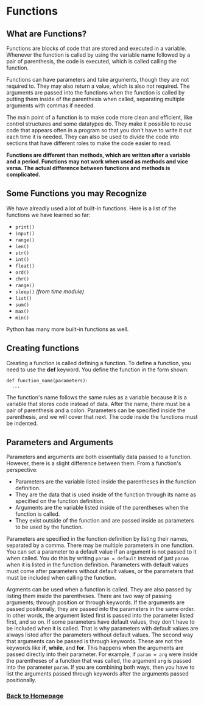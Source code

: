 # Functions

## What are Functions?
Functions are blocks of code that are stored and executed in a variable. Whenever the function is called by using the variable name followed by a pair of parenthesis, the code is executed, which is called calling the function. 

Functions can have parameters and take arguments, though they are not required to. They may also return a value, which is also not required. The arguments are passed into the functions when the function is called by putting them inside of the parenthesis when called, separating multiple arguments with commas if needed. 

The main point of a function is to make code more clean and efficient, like control structures and some datatypes do. They make it possible to reuse code that appears often in a program so that you don't have to write it out each time it is needed. They can also be used to divide the code into sections that have different roles to make the code easier to read. 

**Functions are different than methods, which are written after a variable and a period. Functions may not work when used as methods and vice versa. The actual difference between functions and methods is complicated.**

## Some Functions you may Recognize
We have alreadly used a lot of built-in functions. Here is a list of the functions we have learned so far:
- `print()`
- `input()`
- `range()`
- `len()`
- `str()`
- `int()`
- `float()`
- `ord()`
- `chr()`
- `range()`
- `sleep()` *(from time module)*
- `list()`
- `sum()`
- `max()`
- `min()`

Python has many more built-in functions as well.

## Creating functions
Creating a function is called defining a function. To define a function, you need to use the **def** keyword. You define the function in the form shown:
```
def function_name(parameters):
  ...
```
The function's name follows the same rules as a variable because it is a variable that stores code instead of data. After the name, there must be a pair of parenthesis and a colon. Parameters can be specified inside the parenthesis, and we will cover that next. The code inside the functions must be indented.

## Parameters and Arguments
Parameters and arguments are both essentially data passed to a function. However, there is a slight difference between them. From a function's perspective:
- Parameters are the variable listed inside the parentheses in the function definition.
- They are the data that is used inside of the function through its name as specified on the function definition.
- Arguments are the variable listed inside of the parentheses when the function is called.
- They exist outside of the function and are passed inside as parameters to be used by the function.

Parameters are specified in the function definition by listing their names, separated by a comma. There may be multiple parameters in one function. You can set a parameter to a default value if an argument is not passed to it when called. You do this by writing `param = default` instead of just `param` when it is listed in the function definition. Parameters with default values must come after parameters without default values, or the parameters that must be included when calling the function.

Argments can be used when a function is called. They are also passed by listing them inside the parentheses. There are two way of passing arguments; through position or through keywords. If the arguments are passed positionally, they are passed into the parameters in the same order. In other words, the argument listed first is passed into the parameter listed first, and so on. If some parameters have default values, they don't have to be included when it is called. That is why parameters with default values are always listed after the parameters without default values. The second way that arguments can be passed is through keywords. These are not the keywords like **if**, **while**, and **for**. This happens when the arguments are passed directly into their parameter. For example, if `param = arg` were inside the parentheses of a function that was called, the argument `arg` is passed into the parameter `param`. If you are combining both ways, then you have to list the arguments passed through keywords after the arguments passed positionally.


### [Back to Homepage](../../README.md)